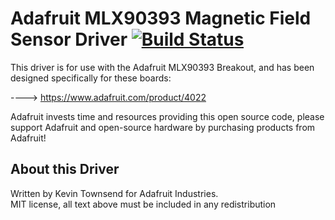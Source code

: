 # Adafruit MLX90393 Magnetic Field Sensor Driver  [![Build Status](https://travis-ci.org/adafruit/Adafruit_MLX90393_Library.svg?branch=master)](https://travis-ci.org/adafruit/Adafruit_MLX90393_Library)

This driver is for use with the Adafruit MLX90393 Breakout, and has been
designed specifically for these boards:

  ----> https://www.adafruit.com/product/4022

Adafruit invests time and resources providing this open source code,
please support Adafruit and open-source hardware by purchasing
products from Adafruit!

## About this Driver

Written by Kevin Townsend for Adafruit Industries.  
MIT license, all text above must be included in any redistribution
